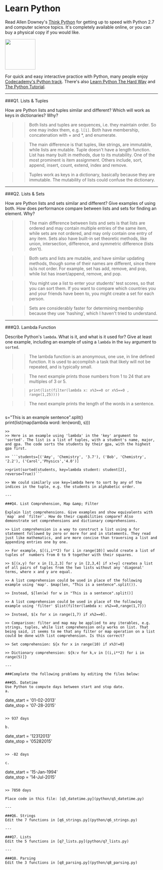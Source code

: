 # Learn Python

Read Allen Downey's [Think Python](http://www.greenteapress.com/thinkpython/) for getting up to speed with Python 2.7 and computer science topics. It's completely available online, or you can buy a physical copy if you would like.

<a href="http://www.greenteapress.com/thinkpython/"><img src="img/think_python.png" style="width: 100px;" target="_blank"></a>

For quick and easy interactive practice with Python, many people enjoy [Codecademy's Python track](http://www.codecademy.com/en/tracks/python). There's also [Learn Python The Hard Way](http://learnpythonthehardway.org/book/) and [The Python Tutorial](https://docs.python.org/2/tutorial/).

---

###Q1. Lists &amp; Tuples

How are Python lists and tuples similar and different? Which will work as keys in dictionaries? Why?

>> Both lists and tuples are sequences, i.e. they maintain order. So one may index them, e.g. ```l[1]```. Both have membership, concatenation with + and *, and enumerate.

>> The main difference is that tuples, like strings, are immutable, while lists are mutable. Tuple doesn't have a length function. List has many built in methods, due to its mutability. One of the most prominent is item assignment. Others include, sort, append, insert, count, extend, index and remove.

>> Tuples work as keys in a dictionary, basically because they are immutable. The mutability of lists could confuse the dictionary.

---

###Q2. Lists &amp; Sets

How are Python lists and sets similar and different? Give examples of using both. How does performance compare between lists and sets for finding an element. Why?

>> The main difference between lists and sets is that lists are ordered and may contain multiple entries of the same item, while sets are not ordered, and may only contain one entry of any item. Sets also have built-in set theoretic methods, like union, intersection, difference, and symmetric difference (lists don't). 

>> Both sets and lists are mutable, and have similar updating methods, though some of their names are different, since there is/is not order. For example, set has add, remove, and pop, while list has insert/append, remove, and pop.

>> You might use a list to enter your students' test scores, so that you can sort them. If you want to compare which countries you and your friends have been to, you might create a set for each person.

>> Sets are considerably faster for determining membership because they use 'hashing', which I haven't tried to understand.

---

###Q3. Lambda Function

Describe Python's `lambda`. What is it, and what is it used for? Give at least one example, including an example of using a `lambda` in the `key` argument to `sorted`.

>> The lambda function is an anonymous, one use, in line defined function. It is used to accomplish a task that likely will not be repeated, and is typically small.

>> The next example prints those numbers from 1 to 24 that are multiples of 3 or 5. 

>> ```print(list(filter(lambda x: x%3==0 or x%5==0 , range(1,25))))```  

>> The next example prints the length of the words in a sentence.

>> ```
s="This is an example sentence".split()  
print(list(map(lambda word: len(word), s)))
```
>> 
>> Here is an example using 'lambda' in the 'key' argument to 'sorted'. The list is a list of tuples, with a student's name, major, and gpa. The code sorts the students by their gpa, with the highest gpa first.

>> ```students=[('Amy', 'Chemistry', '3.7'), ('Bob', 'Chemistry', '2.2'), ('Carol','Physics','4.0')]

>>print(sorted(students, key=lambda student: student[2], reverse=True))```

>> We could similarly use key=lambda here to sort by any of the indices in the tuple, e.g. the students in alphabetic order.

---

###Q4. List Comprehension, Map &amp; Filter

Explain list comprehensions. Give examples and show equivalents with `map` and `filter`. How do their capabilities compare? Also demonstrate set comprehensions and dictionary comprehensions.

>> List comprehension is a way to construct a list using a for statement followed by zero or more for and in statements. They read just like mathematics, and are more concise than traversing a list and appending entries one by one.

>> For example, $[(i,i**2) for i in range(10)] would create a list of tuples of  numbers from 0 to 9 together with their squares.

>> $[(x,y) for x in [1,2,3] for y in [2,3,4] if x!=y] creates a list of all pairs of tuples from the two lists without any 'diagonal' terms, where x and y are equal.

>> A list comprehension could be used in place of the following example using 'map'. $map(len, "This is a sentence".split()).

>> Instead, $[len(w) for w in "This is a sentence".split()]

>> A list comprehension could be used in place of the following example using 'filter' $list(filter(lambda x: x%2==0,range(1,7)))

>> Instead, $[x for x in range(1,7) if x%2==0].

>> Comparison: filter and map may be applied to any iterables, e.g. strings, tuples, while list comprehension only works on list. That being said, it seems to me that any filter or map operation on a list could be done with list comprehension. Is this correct? 

>> Set comprehension: ${x for x in range(10) if x%3!=0}

>> Dictionary comprehension: ${k:v for k,v in [(i,i**2) for i in range(5)]}

---

###Complete the following problems by editing the files below:

###Q5. Datetime
Use Python to compute days between start and stop date.   
a.  

```
date_start = '01-02-2013'    
date_stop = '07-28-2015'
```

>> 937 days

b.  
```
date_start = '12312013'  
date_stop = '05282015'  
```

>> -82 days

c.  
```
date_start = '15-Jan-1994'      
date_stop = '14-Jul-2015'  
```

>> 7850 days

Place code in this file: [q5_datetime.py](python/q5_datetime.py)

---

###Q6. Strings
Edit the 7 functions in [q6_strings.py](python/q6_strings.py)

---

###Q7. Lists
Edit the 5 functions in [q7_lists.py](python/q7_lists.py)

---

###Q8. Parsing
Edit the 3 functions in [q8_parsing.py](python/q8_parsing.py)





